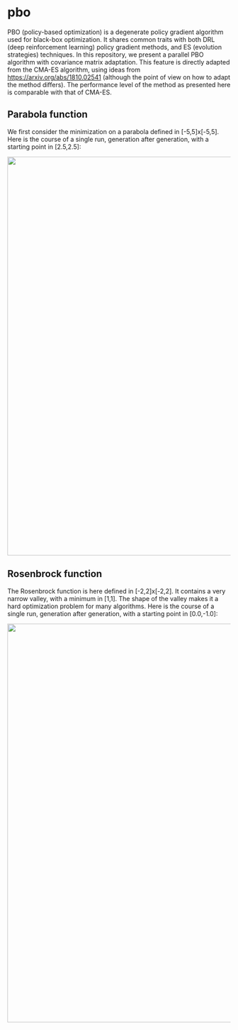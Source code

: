 # pbo

PBO (policy-based optimization) is a degenerate policy gradient algorithm used for black-box optimization. It shares common traits with both DRL (deep reinforcement learning) policy gradient methods, and ES (evolution strategies) techniques. In this repository, we present a parallel PBO algorithm with covariance matrix adaptation. This feature is directly adapted from the CMA-ES algorithm, using ideas from https://arxiv.org/abs/1810.02541 (although the point of view on how to adapt the method differs). The performance level of the method as presented here is comparable with that of CMA-ES.

## Parabola function

We first consider the minimization on a parabola defined in [-5,5]x[-5,5]. Here is the course of a single run, generation after generation, with a starting point in [2.5,2.5]:

<p align="center">
  <img width="900" alt="" src="https://user-images.githubusercontent.com/44053700/104418877-e9634b80-5577-11eb-8fa9-ca369d6c8059.gif">
</p>

## Rosenbrock function

The Rosenbrock function is here defined in [-2,2]x[-2,2]. It contains a very narrow valley, with a minimum in [1,1]. The shape of the valley makes it a hard optimization problem for many algorithms. Here is the course of a single run, generation after generation, with a starting point in [0.0,-1.0]:

<p align="center">
  <img width="900" alt="" src="https://user-images.githubusercontent.com/44053700/104337105-67cad980-54f5-11eb-9c43-2ff2bc2624d4.gif">
</p>
